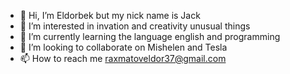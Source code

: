 - 👋 Hi, I’m Eldorbek but my nick name is Jack
- 👀 I’m interested in invation and creativity unusual things
- 🌱 I’m currently learning the language english and programming
- 💞️ I’m looking to collaborate on Mishelen and Tesla
- 📫 How to reach me raxmatoveldor37@gmail.com

<!---
GatsbyFuture/GatsbyFuture is a ✨ special ✨ repository because its `README.md` (this file) appears on your GitHub profile.
You can click the Preview link to take a look at your changes.
--->
